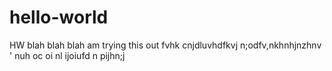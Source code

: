# hello-world
HW
blah blah blah
am trying this out
fvhk cnjdluvhdfkvj n;odfv,nkhnhjnzhnv
' nuh oc oi nl ijoiufd n pijhn;j
